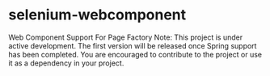 # selenium-webcomponent
Web Component Support For Page Factory
Note: This project is under active development. The first version will be released once Spring support has been completed.
You are encouraged to contribute to the project or use it as a dependency in your project.
